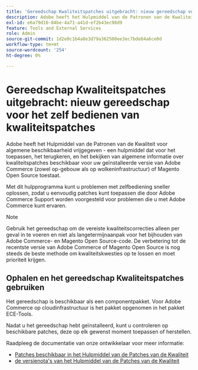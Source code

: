 ```yaml
---
title: 'Gereedschap Kwaliteitspatches uitgebracht: nieuw gereedschap voor het zelf bedienen van kwaliteitspatches'
description: Adobe heeft het Hulpmiddel van de Patronen van de Kwaliteit voor algemene beschikbaarheid vrijgegeven - een hulpmiddel dat voor het toepassen, het terugkeren, en het bekijken van algemene informatie over kwaliteitspatches beschikbaar voor uw geïnstalleerde versie van Adobe Commerce (zowel op-gebouw als op wolkeninfrastructuur) of Magento Open Source toestaat.
exl-id: e6a79d16-84be-4a71-a41d-ef2b43ec98d9
feature: Tools and External Services
role: Admin
source-git-commit: 1d2e0c1b4a8e3d79a362500ee3ec7bde84a6ce0d
workflow-type: tm+mt
source-wordcount: '254'
ht-degree: 0%

---
```


# Gereedschap Kwaliteitspatches uitgebracht: nieuw gereedschap voor het zelf bedienen van kwaliteitspatches

Adobe heeft het Hulpmiddel van de Patronen van de Kwaliteit voor algemene beschikbaarheid vrijgegeven - een hulpmiddel dat voor het toepassen, het terugkeren, en het bekijken van algemene informatie over kwaliteitspatches beschikbaar voor uw geïnstalleerde versie van Adobe Commerce (zowel op-gebouw als op wolkeninfrastructuur) of Magento Open Source toestaat.

Met dit hulpprogramma kunt u problemen met zelfbediening sneller oplossen, zodat u eenvoudig patches kunt toepassen die door Adobe Commerce Support worden voorgesteld voor problemen die u met Adobe Commerce kunt ervaren.

>[!NOTE]
>
>Gebruik het gereedschap om de vereiste kwaliteitscorrecties alleen per geval in te voeren en niet als langetermijnaanpak voor het bijhouden van Adobe Commerce- en Magento Open Source-code. De verbetering tot de recentste versie van Adobe Commerce of Magento Open Source is nog steeds de beste methode om kwaliteitskwesties op te lossen en moet prioriteit krijgen.

## Ophalen en het gereedschap Kwaliteitspatches gebruiken

Het gereedschap is beschikbaar als een componentpakket. Voor Adobe Commerce op cloudinfrastructuur is het pakket opgenomen in het pakket ECE-Tools.

Nadat u het gereedschap hebt geïnstalleerd, kunt u controleren op beschikbare patches, deze op elk gewenst moment toepassen of herstellen.

Raadpleeg de documentatie van onze ontwikkelaar voor meer informatie:

* [ Patches beschikbaar in het Hulpmiddel van de Patches van de Kwaliteit ](https://devdocs.magento.com/quality-patches/tool.html#patch-grid)
* [ de versienota&#39;s van het Hulpmiddel van de Patches van de Kwaliteit ](https://devdocs.magento.com/quality-patches/release-notes.html)
